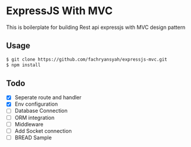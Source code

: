 # ExpressJS With MVC
This is boilerplate for building Rest api expressjs with MVC design pattern

## Usage
``` bash
$ git clone https://github.com/fachryansyah/expressjs-mvc.git
$ npm install
```

## Todo
- [x] Seperate route and handler
- [x] Env configuration
- [ ] Database Connection
- [ ] ORM integration
- [ ] Middleware
- [ ] Add Socket connection
- [ ] BREAD Sample
